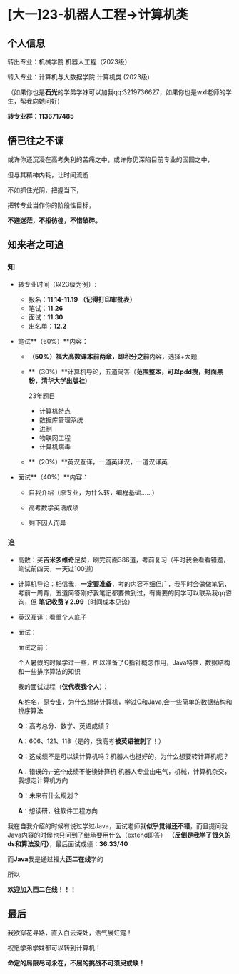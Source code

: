 # [大一]23-机器人工程->计算机类

## 个人信息

转出专业：机械学院 机器人工程（2023级）

转入专业：计算机与大数据学院 计算机类 (2023级)

（如果你也是**石光**的学弟学妹可以加我qq:3219736627，如果你也是wxl老师的学生，帮我向她问好)

**转专业群：1136717485**

## 悟已往之不谏

或许你还沉浸在高考失利的苦痛之中，或许你仍深陷目前专业的囹圄之中，

但与其精神内耗，让时间流逝

不如抓住光阴，把握当下，

把转专业当作你的阶段性目标，

**不避迷茫，不拒彷徨，不惜破碎。**

## 知来者之可追

### 知

- 转专业时间（以23级为例）:
    - 报名：**11.14-11.19**  **（记得打印审批表）**
    - 笔试：**11.26**
    - 面试：**11.30**
    - 出名单：**12.2**

- 笔试**（60%）**内容：

    * **（50%）**福大高数课本前两章，即**积分之前**内容，选择+大题

    * **（30%）**计算机导论，五道简答（**范围整本，可以pdd搜，封面黑粉，清华大学出版社**）

      23年题目

        - 计算机特点
        - 数据库管理系统
        - 进制
        - 物联网工程
        - 计算机病毒

    * **（20%）**英汉互译，一道英译汉，一道汉译英

- 面试**（40%）**内容：

    - 自我介绍（原专业，为什么转，编程基础……）

    - 高考数学英语成绩
    - 剩下因人而异

### 追

- 高数：买**吉米多维奇**足矣，刷完前面386道，考前复习（平时我会看看错题，笔试前四天，一天过100道）

- 计算机导论：相信我，**一定要准备**，考的内容不细但广，我平时会做做笔记，考前一周背，五道简答刚好我笔记都要做到过，有需要的同学可以联系我qq咨询，但
  **笔记收费￥2.99**（时间成本见谅）

- 英汉互译：看重个人底子

- 面试：

  面试之前：

  个人暑假的时候学过一些，所以准备了C指针概念作用，Java特性，数据结构和一些排序算法的知识

  我的面试过程（**仅代表我个人**）：

  **A**:姓名，原专业，为什么想转计算机，学过C和Java,会一些简单的数据结构和排序算法

  **Q**：高考总分、数学、英语成绩？

  **A**：606、121、118（是的，我高考**被英语被刺**了！）

  **Q**：这成绩不是可以读计算机吗？机器人也挺好的，为什么想要转计算机呢？

  **A**：~~错误的，这个成绩不能读计算机~~ 机器人专业由电气，机械，计算机杂交，我想走计算机方向

  **Q**：未来有什么规划？

  **A**：想读研，往软件工程方向

我在自我介绍的时候有说过学过Java，面试老师就**似乎觉得还不错**，而且提问我Java内容的时候也只问到了继承要用什么（extend即答）
**（反倒是我学了很久的ds和算法没问）**，最后面试成绩：**36.33/40**

而**Java**我是通过福大**西二在线**学的

所以

**欢迎加入西二在线！！！**

## 最后

我欲穿花寻路，直入白云深处，浩气展虹霓！

祝愿学弟学妹都可以转到计算机！

**命定的局限尽可永在，不屈的挑战不可须臾或缺！**